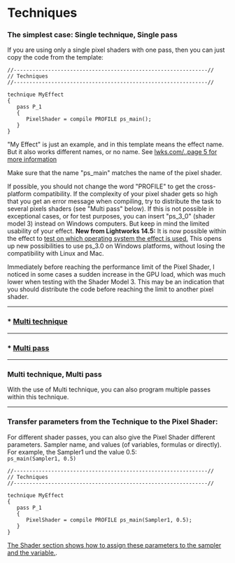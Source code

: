 # Techniques


### The simplest case: Single technique, Single pass

If you are using only a single pixel shaders with one pass, then you can just copy the code from the template:

``` Code
//--------------------------------------------------------------//
// Techniques
//--------------------------------------------------------------//

technique MyEffect
{
   pass P_1
   {
      PixelShader = compile PROFILE ps_main();
   }
}
```

 "My Effect" is just an example, and in this template means the effect name. But it also works different names, or no name.
 See [lwks.com/..page 5 for more information](https://www.lwks.com/index.php?option=com_kunena&func=view&catid=7&id=143678&limit=15&limitstart=60&Itemid=81#147254)

 Make sure that the name "ps_main" matches the name of the pixel shader.

 If possible, you should not change the word "PROFILE" to get the cross-platform compatibility. 
 If the complexity of your pixel shader gets so high that you get an error message when compiling, 
 try to distribute the task to several pixels shaders (see "Multi pass" below). 
 If this is not possible in exceptional cases, or for test purposes, you can insert "ps_3_0" (shader model 3) 
 instead on Windows computers. But keep in mind the limited usability of your effect. 
 **New from Lightworks 14.5:**  It is now possible within the effect to 
 [test on which operating system the effect is used.](../Variables_etc/Auto_synced/README.md#check-on-which-operating-system-the-effect-is-used) 
 This opens up new possibilities to use ps_3.0 on Windows platforms, without losing the compatibility with Linux and Mac.

 Immediately before reaching the performance limit of the Pixel Shader, I noticed in some cases a sudden increase in the GPU load, 
 which was much lower when testing with the Shader Model 3. 
 This may be an indication that you should distribute the code before reaching the limit to another pixel shader.

---

### * [Multi technique](Multi_technique.md )

---

### * [Multi pass](Multi_pass.md)

---

### Multi technique, Multi pass
With the use of Multi technique, you can also program multiple passes within this technique.  

---

### Transfer parameters from the Technique to the Pixel Shader:


For different shader passes, you can also give the Pixel Shader different parameters.
Sampler name, and values (of variables, formulas or directly).
For example, the Sampler1 und the value 0.5:  
`ps_main(Sampler1, 0.5)`

``` Code
//--------------------------------------------------------------//
// Techniques
//--------------------------------------------------------------//

technique MyEffect
{
   pass P_1
   {
      PixelShader = compile PROFILE ps_main(Sampler1, 0.5);
   }
}
```
[The Shader section shows how to assign these parameters to the sampler and the variable.](../Shaders#take-parameters-from-the-technique).


